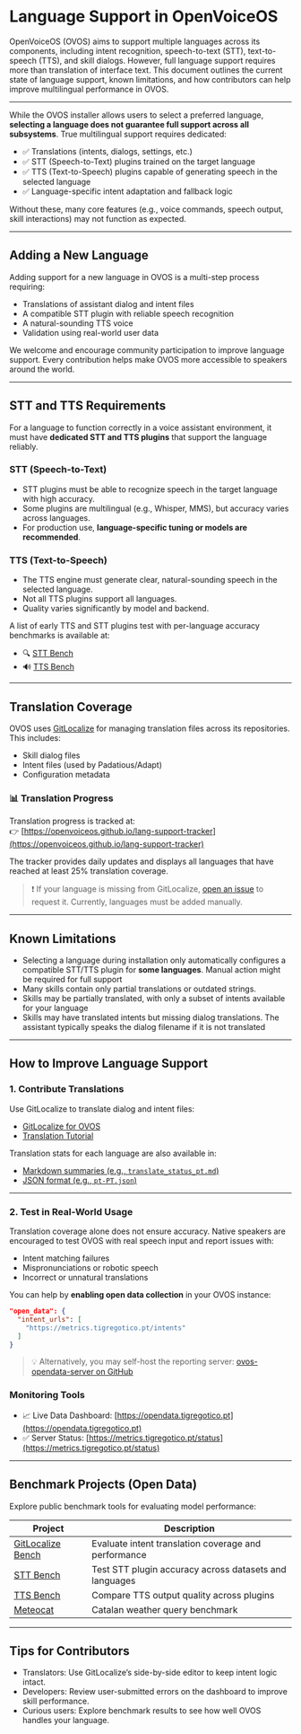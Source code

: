 # Language Support in OpenVoiceOS

OpenVoiceOS (OVOS) aims to support multiple languages across its components, including intent recognition, speech-to-text (STT), text-to-speech (TTS), and skill dialogs. However, full language support requires more than translation of interface text. This document outlines the current state of language support, known limitations, and how contributors can help improve multilingual performance in OVOS.

---

While the OVOS installer allows users to select a preferred language, **selecting a language does not guarantee full support across all subsystems**. True multilingual support requires dedicated:

- ✅ Translations (intents, dialogs, settings, etc.)
- ✅ STT (Speech-to-Text) plugins trained on the target language
- ✅ TTS (Text-to-Speech) plugins capable of generating speech in the selected language
- ✅ Language-specific intent adaptation and fallback logic

Without these, many core features (e.g., voice commands, speech output, skill interactions) may not function as expected.

---

## Adding a New Language

Adding support for a new language in OVOS is a multi-step process requiring:

- Translations of assistant dialog and intent files
- A compatible STT plugin with reliable speech recognition
- A natural-sounding TTS voice
- Validation using real-world user data

We welcome and encourage community participation to improve language support. Every contribution helps make OVOS more accessible to speakers around the world.

---

## STT and TTS Requirements

For a language to function correctly in a voice assistant environment, it must have **dedicated STT and TTS plugins** that support the language reliably.

### STT (Speech-to-Text)

- STT plugins must be able to recognize speech in the target language with high accuracy.
- Some plugins are multilingual (e.g., Whisper, MMS), but accuracy varies across languages.
- For production use, **language-specific tuning or models are recommended**.

### TTS (Text-to-Speech)

- The TTS engine must generate clear, natural-sounding speech in the selected language.
- Not all TTS plugins support all languages.
- Quality varies significantly by model and backend.

A list of early TTS and STT plugins test with per-language accuracy benchmarks is available at:

- 🔍 [STT Bench](https://stt-bench.tigregotico.pt)
- 🔊 [TTS Bench](https://tts-bench.tigregotico.pt)

---

## Translation Coverage

OVOS uses [GitLocalize](https://gitlocalize.com/users/OpenVoiceOS) for managing translation files across its repositories. This includes:

- Skill dialog files
- Intent files (used by Padatious/Adapt)
- Configuration metadata

### 📊 Translation Progress

Translation progress is tracked at:  
👉 [https://openvoiceos.github.io/lang-support-tracker](https://openvoiceos.github.io/lang-support-tracker)

The tracker provides daily updates and displays all languages that have reached at least 25% translation coverage.

> ❗ If your language is missing from GitLocalize, [open an issue](https://github.com/OpenVoiceOS/lang-support-tracker/issues) to request it. Currently, languages must be added manually.

---

## Known Limitations

- Selecting a language during installation only automatically configures a compatible STT/TTS plugin for **some languages**. Manual action might be required for full support
- Many skills contain only partial translations or outdated strings.
- Skills may be partially translated, with only a subset of intents available for your language
- Skills may have translated intents but missing dialog translations. The assistant typically speaks the dialog filename if it is not translated

---

## How to Improve Language Support

### 1. **Contribute Translations**

Use GitLocalize to translate dialog and intent files:

- [GitLocalize for OVOS](https://gitlocalize.com/users/OpenVoiceOS)
- [Translation Tutorial](https://www.openvoiceos.org/translation)

Translation stats for each language are also available in:

- [Markdown summaries (e.g., `translate_status_pt.md`)](https://openvoiceos.github.io/lang-support-tracker/tx_info/translate_status_pt-PT.md)
- [JSON format (e.g., `pt-PT.json`)](https://openvoiceos.github.io/lang-support-tracker/tx_info/pt-PT.json)

---

### 2. **Test in Real-World Usage**

Translation coverage alone does not ensure accuracy. Native speakers are encouraged to test OVOS with real speech input and report issues with:

- Intent matching failures
- Mispronunciations or robotic speech
- Incorrect or unnatural translations

You can help by **enabling open data collection** in your OVOS instance:

```json
"open_data": {
  "intent_urls": [
    "https://metrics.tigregotico.pt/intents"
  ]
}
```

> 💡 Alternatively, you may self-host the reporting server: [ovos-opendata-server on GitHub](https://github.com/OpenVoiceOS/ovos-opendata-server)

### Monitoring Tools

- 📈 Live Data Dashboard: [https://opendata.tigregotico.pt](https://opendata.tigregotico.pt)
- ✅ Server Status: [https://metrics.tigregotico.pt/status](https://metrics.tigregotico.pt/status)


---

## Benchmark Projects (Open Data)

Explore public benchmark tools for evaluating model performance:

| Project                                                         | Description |
|-----------------------------------------------------------------|-------------|
| [GitLocalize Bench](https://gitlocalize-bench.tigregotico.pt)   | Evaluate intent translation coverage and performance |
| [STT Bench](https://stt-bench.tigregotico.pt)                   | Test STT plugin accuracy across datasets and languages |
| [TTS Bench](https://tts-bench.tigregotico.pt)                   | Compare TTS output quality across plugins |
| [Meteocat](https://meteocat.bench.tigregotico.pt)               | Catalan weather query benchmark |


---

##  Tips for Contributors

- Translators: Use GitLocalize’s side-by-side editor to keep intent logic intact.
- Developers: Review user-submitted errors on the dashboard to improve skill performance.
- Curious users: Explore benchmark results to see how well OVOS handles your language.

